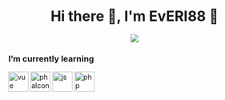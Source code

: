 
<div id="header" align="center">
  <h1> Hi there 👋,  I'm EvERI88 🦍</h1>
  <div>
    <a href="https://t.me/everi88">
      <img src="https://img.shields.io/badge/telegram-blue?style=for-the-badge&logo=Telegram&logoColor=white"/>
    </a>
  <div align="left">
  <h3>I’m currently learning</h3>
  <img width="40" height="40" src="https://cdn.jsdelivr.net/gh/devicons/devicon@latest/icons/vuejs/vuejs-original.svg" title="vue"/>
  <img width="40" height="40" src="https://cdn.jsdelivr.net/gh/devicons/devicon@latest/icons/phalcon/phalcon-original.svg"  title="phalcon"/>
  <img width="40" height="40" src="https://cdn.jsdelivr.net/gh/devicons/devicon@latest/icons/javascript/javascript-original.svg" title="js"/>
  <img width="40" height="40" src="https://cdn.jsdelivr.net/gh/devicons/devicon@latest/icons/php/php-plain.svg" title="php"/>
  </div>
  </div>                 
</div>
  
<!--
**EvERI88/EvERI88** is a ✨ _special_ ✨ repository because its `README.md` (this file) appears on your GitHub profile.

Here are some ideas to get you started:

- 🔭 I’m currently working on ...
- 🌱 I’m currently learning ...
- 👯 I’m looking to collaborate on ...
- 🤔 I’m looking for help with ...
- 💬 Ask me about ...
- 📫 How to reach me: ...
- 😄 Pronouns: ...
- ⚡ Fun fact: ...
-->
